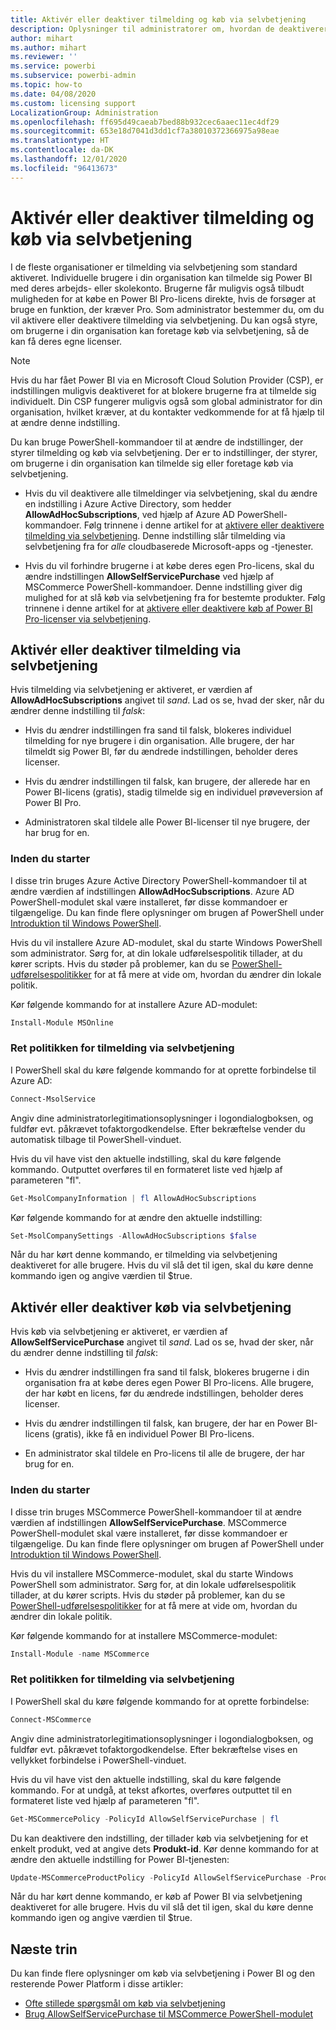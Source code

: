 ```yaml
---
title: Aktivér eller deaktiver tilmelding og køb via selvbetjening
description: Oplysninger til administratorer om, hvordan de deaktiverer muligheden for, at brugerne tilmelder sig Power BI-tjenesten eller opgraderer en licens.
author: mihart
ms.author: mihart
ms.reviewer: ''
ms.service: powerbi
ms.subservice: powerbi-admin
ms.topic: how-to
ms.date: 04/08/2020
ms.custom: licensing support
LocalizationGroup: Administration
ms.openlocfilehash: ff695d49caeab7bed88b932cec6aaec11ec4df29
ms.sourcegitcommit: 653e18d7041d3dd1cf7a38010372366975a98eae
ms.translationtype: HT
ms.contentlocale: da-DK
ms.lasthandoff: 12/01/2020
ms.locfileid: "96413673"
---
```

# <a name="enable-or-disable-self-service-sign-up-and-purchasing"></a>Aktivér eller deaktiver tilmelding og køb via selvbetjening

I de fleste organisationer er tilmelding via selvbetjening som standard aktiveret. Individuelle brugere i din organisation kan tilmelde sig Power BI med deres arbejds- eller skolekonto. Brugerne får muligvis også tilbudt muligheden for at købe en Power BI Pro-licens direkte, hvis de forsøger at bruge en funktion, der kræver Pro. Som administrator bestemmer du, om du vil aktivere eller deaktivere tilmelding via selvbetjening. Du kan også styre, om brugerne i din organisation kan foretage køb via selvbetjening, så de kan få deres egne licenser.

> [!NOTE]
>Hvis du har fået Power BI via en Microsoft Cloud Solution Provider (CSP), er indstillingen muligvis deaktiveret for at blokere brugerne fra at tilmelde sig individuelt. Din CSP fungerer muligvis også som global administrator for din organisation, hvilket kræver, at du kontakter vedkommende for at få hjælp til at ændre denne indstilling.
>
>

Du kan bruge PowerShell-kommandoer til at ændre de indstillinger, der styrer tilmelding og køb via selvbetjening. Der er to indstillinger, der styrer, om brugerne i din organisation kan tilmelde sig eller foretage køb via selvbetjening.

- Hvis du vil deaktivere alle tilmeldinger via selvbetjening, skal du ændre en indstilling i Azure Active Directory, som hedder **AllowAdHocSubscriptions**, ved hjælp af Azure AD PowerShell-kommandoer. Følg trinnene i denne artikel for at [aktivere eller deaktivere tilmelding via selvbetjening](#enable-or-disable-self-service-signup). Denne indstilling slår tilmelding via selvbetjening fra for *alle* cloudbaserede Microsoft-apps og -tjenester.

- Hvis du vil forhindre brugerne i at købe deres egen Pro-licens, skal du ændre indstillingen **AllowSelfServicePurchase** ved hjælp af MSCommerce PowerShell-kommandoer. Denne indstilling giver dig mulighed for at slå køb via selvbetjening fra for bestemte produkter. Følg trinnene i denne artikel for at [aktivere eller deaktivere køb af Power BI Pro-licenser via selvbetjening](#enable-or-disable-self-service-purchase).

## <a name="enable-or-disable-self-service-signup"></a>Aktivér eller deaktiver tilmelding via selvbetjening

Hvis tilmelding via selvbetjening er aktiveret, er værdien af **AllowAdHocSubscriptions** angivet til *sand*. Lad os se, hvad der sker, når du ændrer denne indstilling til *falsk*:

- Hvis du ændrer indstillingen fra sand til falsk, blokeres individuel tilmelding for nye brugere i din organisation. Alle brugere, der har tilmeldt sig Power BI, før du ændrede indstillingen, beholder deres licenser.

- Hvis du ændrer indstillingen til falsk, kan brugere, der allerede har en Power BI-licens (gratis), stadig tilmelde sig en individuel prøveversion af Power BI Pro.

- Administratoren skal tildele alle Power BI-licenser til nye brugere, der har brug for en.

### <a name="before-you-begin"></a>Inden du starter

I disse trin bruges Azure Active Directory PowerShell-kommandoer til at ændre værdien af indstillingen **AllowAdHocSubscriptions**. Azure AD PowerShell-modulet skal være installeret, før disse kommandoer er tilgængelige. Du kan finde flere oplysninger om brugen af PowerShell under [Introduktion til Windows PowerShell](/powershell/scripting/getting-started/getting-started-with-windows-powershell?view=powershell-7).

Hvis du vil installere Azure AD-modulet, skal du starte Windows PowerShell som administrator. Sørg for, at din lokale udførelsespolitik tillader, at du kører scripts. Hvis du støder på problemer, kan du se [PowerShell-udførelsespolitikker](/powershell/module/microsoft.powershell.core/about/about_execution_policies?view=powershell-7#powershell-execution-policies) for at få mere at vide om, hvordan du ændrer din lokale politik.

Kør følgende kommando for at installere Azure AD-modulet:

```powershell
Install-Module MSOnline
```

### <a name="change-the-self-service-signup-policy"></a>Ret politikken for tilmelding via selvbetjening

I PowerShell skal du køre følgende kommando for at oprette forbindelse til Azure AD:

```powershell
Connect-MsolService
```

Angiv dine administratorlegitimationsoplysninger i logondialogboksen, og fuldfør evt. påkrævet tofaktorgodkendelse. Efter bekræftelse vender du automatisk tilbage til PowerShell-vinduet.

Hvis du vil have vist den aktuelle indstilling, skal du køre følgende kommando. Outputtet overføres til en formateret liste ved hjælp af parameteren "fl".

```powershell
Get-MsolCompanyInformation | fl AllowAdHocSubscriptions
```

Kør følgende kommando for at ændre den aktuelle indstilling:

```powershell
Set-MsolCompanySettings -AllowAdHocSubscriptions $false
```

Når du har kørt denne kommando, er tilmelding via selvbetjening deaktiveret for alle brugere. Hvis du vil slå det til igen, skal du køre denne kommando igen og angive værdien til $true.

## <a name="enable-or-disable-self-service-purchase"></a>Aktivér eller deaktiver køb via selvbetjening

Hvis køb via selvbetjening er aktiveret, er værdien af **AllowSelfServicePurchase** angivet til *sand*. Lad os se, hvad der sker, når du ændrer denne indstilling til *falsk*:

- Hvis du ændrer indstillingen fra sand til falsk, blokeres brugerne i din organisation fra at købe deres egen Power BI Pro-licens. Alle brugere, der har købt en licens, før du ændrede indstillingen, beholder deres licenser.

- Hvis du ændrer indstillingen til falsk, kan brugere, der har en Power BI-licens (gratis), ikke få en individuel Power BI Pro-licens. 

- En administrator skal tildele en Pro-licens til alle de brugere, der har brug for en.

### <a name="before-you-begin"></a>Inden du starter

I disse trin bruges MSCommerce PowerShell-kommandoer til at ændre værdien af indstillingen **AllowSelfServicePurchase**. MSCommerce PowerShell-modulet skal være installeret, før disse kommandoer er tilgængelige. Du kan finde flere oplysninger om brugen af PowerShell under [Introduktion til Windows PowerShell](/powershell/scripting/getting-started/getting-started-with-windows-powershell?view=powershell-7).

Hvis du vil installere MSCommerce-modulet, skal du starte Windows PowerShell som administrator. Sørg for, at din lokale udførelsespolitik tillader, at du kører scripts. Hvis du støder på problemer, kan du se [PowerShell-udførelsespolitikker](/powershell/module/microsoft.powershell.core/about/about_execution_policies?view=powershell-7#powershell-execution-policies) for at få mere at vide om, hvordan du ændrer din lokale politik.

Kør følgende kommando for at installere MSCommerce-modulet:

```powershell
Install-Module -name MSCommerce
```

### <a name="change-the-self-service-signup-policy"></a>Ret politikken for tilmelding via selvbetjening

I PowerShell skal du køre følgende kommando for at oprette forbindelse:

```powershell
Connect-MSCommerce
```

Angiv dine administratorlegitimationsoplysninger i logondialogboksen, og fuldfør evt. påkrævet tofaktorgodkendelse. Efter bekræftelse vises en vellykket forbindelse i PowerShell-vinduet.

Hvis du vil have vist den aktuelle indstilling, skal du køre følgende kommando. For at undgå, at tekst afkortes, overføres outputtet til en formateret liste ved hjælp af parameteren "fl".

```powershell
Get-MSCommercePolicy -PolicyId AllowSelfServicePurchase | fl
```

Du kan deaktivere den indstilling, der tillader køb via selvbetjening for et enkelt produkt, ved at angive dets **Produkt-id**. Kør denne kommando for at ændre den aktuelle indstilling for Power BI-tjenesten:

```powershell
Update-MSCommerceProductPolicy -PolicyId AllowSelfServicePurchase -ProductId CFQ7TTC0L3PB -Enabled $False
```

Når du har kørt denne kommando, er køb af Power BI via selvbetjening deaktiveret for alle brugere. Hvis du vil slå det til igen, skal du køre denne kommando igen og angive værdien til $true.

## <a name="next-steps"></a>Næste trin

Du kan finde flere oplysninger om køb via selvbetjening i Power BI og den resterende Power Platform i disse artikler:

- [Ofte stillede spørgsmål om køb via selvbetjening](/microsoft-365/commerce/subscriptions/self-service-purchase-faq?view=o365-worldwide#admin-capabilities)
- [Brug AllowSelfServicePurchase til MSCommerce PowerShell-modulet](/microsoft-365/commerce/subscriptions/allowselfservicepurchase-powershell?view=o365-worldwide)